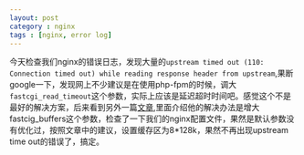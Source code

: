 ```yaml
---
layout: post
category : nginx
tags : [nginx, error log]
---
```

今天检查我们nginx的错误日志，发现大量的`upstream timed out (110: Connection timed out) while reading response header from upstream`,果断google一下，发现网上不少建议是在使用php-fpm的时候，调大`fastcgi_read_timeout`这个参数，实际上应该是延迟超时时间吧。感觉这个不是最好的解决方案，后来看到另外一篇[文章](http://hi.baidu.com/jjxiaoyan/item/d7a6f43916fef6be134b14f0),里面介绍他的解决办法是增大fastcig_buffers这个参数，检查了一下我们的nginx配置文件，果然是默认参数没有优化过，按照文章中的建议，设置缓存区为8*128k，果然不再出现upstream time out的错误了，搞定。
